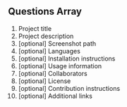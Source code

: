 ## Questions Array
1. Project title
2. Project description
3. [optional] Screenshot path
4. [optional] Languages
5. [optional] Installation instructions
6. [optional] Usage information
7. [optional] Collaborators
8. [optional] License
9. [optional] Contribution instructions
10. [optional] Additional links